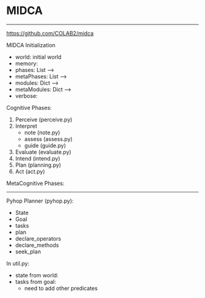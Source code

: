 # MIDCA 

---

https://github.com/COLAB2/midca


MIDCA Initialization 

- world: initial world 
- memory: 
- phases: List -->  
- metaPhases: List --> 
- modules: Dict --> 
- metaModules: Dict --> 
- verbose: 

Cognitive Phases: 

1. Perceive (perceive.py)
2. Interpret 
    - note (note.py) 
    - assess (assess.py) 
    - guide (guide.py) 
3. Evaluate (evaluate.py)
4. Intend (intend.py)
5. Plan (planning.py)
6. Act (act.py)

MetaCognitive Phases: 

---


Pyhop Planner (pyhop.py): 
- State 
- Goal 
- tasks 
- plan
- declare_operators 
- declare_methods 
- seek_plan

In util.py: 
- state from world: 
- tasks from goal: 
  - need to add other predicates

